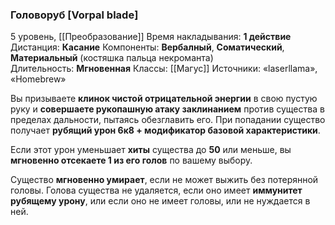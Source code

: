 ### Головоруб [Vorpal blade]

5 уровень, [[Преобразование]]
Время накладывания: **1 действие**
Дистанция: **Касание**
Компоненты: **Вербалный**, **Соматический**, **Материальный** (костяшка пальца некроманта)
Длительность: **Мгновенная**
Классы: [[Магус]]
Источники: «laserllama», «Homebrew»

Вы призываете **клинок чистой отрицательной энергии** в свою пустую руку и **совершаете рукопашную атаку заклинанием** против существа в пределах дальности, пытаясь обезглавить его. При попадании существо получает **рубящий урон 6к8 + модификатор базовой характеристики**.

Если этот урон уменьшает **хиты** существа до **50** или меньше, вы **мгновенно отсекаете 1 из его голов** по вашему выбору.

Существо **мгновенно умирает**, если не может выжить без потерянной головы. Голова существа не удаляется, если оно имеет **иммунитет рубящему урону**, или если оно не имеет головы, или не нуждается в ней.